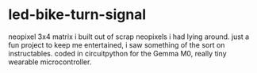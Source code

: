 # led-bike-turn-signal

neopixel 3x4 matrix i built out of scrap neopixels i had lying around. just a fun project to keep me entertained, i saw something of the sort on instructables.
coded in circuitpython for the Gemma M0, really tiny wearable microcontroller. 

